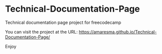 # Technical-Documentation-Page
Technical documentation page project for freecodecamp

You can visit the project at the URL: https://amaresma.github.io/Technical-Documentation-Page/

Enjoy